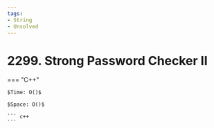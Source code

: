```yaml
---
tags:
- String
- Unsolved
---
```



# 2299. Strong Password Checker II

=== "C++"

    $Time: O()$

    $Space: O()$

    ``` c++
    ```